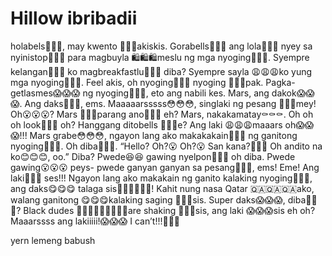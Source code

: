 # Hillow ibribadii
holabels👋👋👋, may kwento 🤲🤲🤲akiskis. Gorabells💪💪💪 ang lola🧓🧓🧓 nyey sa nyinistop🏪🏪🏪 para magbuyla 🛍️🛍️🛍️meslu ng mga nyoging🍌🍌🍌. Syempre kelangan💪💪💪 ko magbreakfastlu🥪🥪🥪 diba? Syempre sayla 😩😩😩ko yung mga nyoging🍌🍌🍌. Feel akis, oh nyoging🍌🍌🍌 nyoging 🍌🍌🍌pak. Pagka-getlasmes😱😱😱 ng nyoging🍌🍌🍌, eto ang nabili kes. Mars, ang dakok😱😱😱. Ang daks🍌🍌🍌, ems. Maaaaarsssss😳😳😳, singlaki ng pesang 📏📏📏mey! Oh😮😮😮? Mars 🐨🐨🐨parang ano🤔🤔🤔 eh? Mars, nakakamatay⚰️⚰️⚰️. Oh oh oh look👀👀👀 oh? Hanggang ditobells 🤭🤭🤭e? Ang laki 😩😩😩maaars oh😱😱😱!!! Mars grabe😳😳😳, ngayon lang ako makakakain🥣🥣🥣 ng ganitong nyoging🍌🍌🍌. Oh diba🤗🤗🤗. “Hello? Oh?😮 Oh?😮 San kana?🤔🤔🤔 Oh andito na ko😊😊😊, oo.” Diba? Pwede😆😆 gawing nyelpon📱📱📱 oh diba. Pwede gawing😮😮😮 peys- pwede ganyan ganyan sa pesang🥰🥰🥰, ems! Eme! Ang laki📏🤯😱 ses!!! Ngayon lang ako makakain ng ganito kalaking nyoging🍌🍌🍌, ang daks😋😋😋 talaga sis💁‍♀️💁‍♀️💁‍♀️! Kahit nung nasa Qatar 🇶🇦🇶🇦🇶🇦ako, walang ganitong 😋😋😋kalaking saging 🍌🍌🍌sis. Super daks😱😱😱, diba🤔🤔🤔? Black dudes 🙎🏿‍♂️🙎🏿‍♂️🙎🏿‍♂️are shaking 🤝🤝🤝sis, ang laki 😱😱😱sis eh oh? Maaarssss ang lakiiiii!😱😱😱 I can’t!!!😤😤😤

yern lemeng babush
